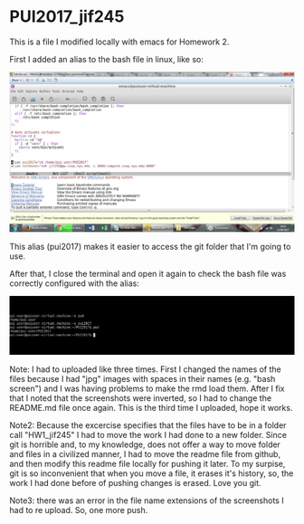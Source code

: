 # PUI2017_jif245
This is a file I modified locally with emacs for Homework 2.

First I added an alias to the bash file in linux, like so:

![Alt text](Screenshots/setting_alias.jpg)

This alias (pui2017) makes it easier to access the git folder that I'm going to use.

After that, I close the terminal and open it again to check the bash file was correctly configured with the alias:

![Alt text](Screenshots/bash_screen.jpg)

Note: I had to uploaded like three times. First I changed the names of the files because I had "jpg" images with spaces in their names (e.g. "bash screen") and I was having problems to make the rmd load them.
After I fix that I noted that the screenshots were inverted, so I had to change the README.md file once again.
This is the third time I uploaded, hope it works.

Note2: Because the excercise specifies that the files have to be in a folder call "HW1_jif245" I had to move the work I had done to a new folder.
Since git is horrible and, to my knowledge, does not offer a way to move folder and files in a civilized manner, I had to move the readme file from github, and then modify this readme file locally for pushing it later.
To my surpise, git is so inconvenient that when you move a file, it erases it's history, so, the work I had done before of pushing changes is erased. Love you git.

Note3: there was an error in the file name extensions of the screenshots I had to re upload. So, one more push. 

